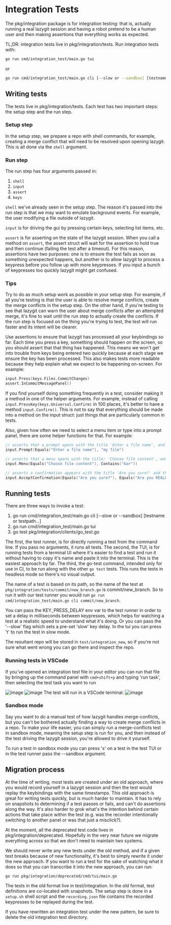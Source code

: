 # Integration Tests

The pkg/integration package is for integration testing: that is, actually running a real lazygit session and having a robot pretend to be a human user and then making assertions that everything works as expected.

TL;DR: integration tests live in pkg/integration/tests. Run integration tests with:

```sh
go run cmd/integration_test/main.go tui
```

or

```sh
go run cmd/integration_test/main.go cli [--slow or --sandbox] [testname or testpath...]
```

## Writing tests

The tests live in pkg/integration/tests. Each test has two important steps: the setup step and the run step.

### Setup step

In the setup step, we prepare a repo with shell commands, for example, creating a merge conflict that will need to be resolved upon opening lazygit. This is all done via the `shell` argument.

### Run step

The run step has four arguments passed in:

1. `shell`
2. `input`
3. `assert`
4. `keys`

`shell` we've already seen in the setup step. The reason it's passed into the run step is that we may want to emulate background events. For example, the user modifying a file outside of lazygit.

`input` is for driving the gui by pressing certain keys, selecting list items, etc.

`assert` is for asserting on the state of the lazygit session. When you call a method on `assert`, the assert struct will wait for the assertion to hold true and then continue (failing the test after a timeout). For this reason, assertions have two purposes: one is to ensure the test fails as soon as something unexpected happens, but another is to allow lazygit to process a keypress before you follow up with more keypresses. If you input a bunch of keypresses too quickly lazygit might get confused.

### Tips

Try to do as much setup work as possible in your setup step. For example, if all you're testing is that the user is able to resolve merge conflicts, create the merge conflicts in the setup step. On the other hand, if you're testing to see that lazygit can warn the user about merge conflicts after an attempted merge, it's fine to wait until the run step to actually create the conflicts. If the run step is focused on the thing you're trying to test, the test will run faster and its intent will be clearer.

Use assertions to ensure that lazygit has processed all your keybindings so far. Each time you press a key, something should happen on the screen, so you should assert that that thing has happened. This means we won't get into trouble from keys being entered two quickly because at each stage we ensure the key has been processed. This also makes tests more readable because they help explain what we expect to be happening on-screen. For example:

```go
input.Press(keys.Files.CommitChanges)
assert.InCommitMessagePanel()
```

If you find yourself doing something frequently in a test, consider making it a method in one of the helper arguments. For example, instead of calling `input.PressKey(keys.Universal.Confirm)` in 100 places, it's better to have a method `input.Confirm()`. This is not to say that everything should be made into a method on the input struct: just things that are particularly common in tests.

Also, given how often we need to select a menu item or type into a prompt panel, there are some helper functions for that. For example:

```go
// asserts that a prompt opens with the title 'Enter a file name', and then types 'my file' and confirms
input.Prompt(Equals("Enter a file name"), "my file")

// asserts that a menu opens with the title: 'Choose file content', and then selects the option which contains 'bar'
input.Menu(Equals("Choose file content"), Contains("bar"))

// asserts a confirmation appears with the title 'Are you sure?' and the content 'Are you REALLY sure' and then confirms
input.AcceptConfirmation(Equals("Are you sure?"), Equals("Are you REALLY sure?"))
```

## Running tests

There are three ways to invoke a test:

1. go run cmd/integration_test/main.go cli [--slow or --sandbox] [testname or testpath...]
2. go run cmd/integration_test/main.go tui
3. go test pkg/integration/clients/go_test.go

The first, the test runner, is for directly running a test from the command line. If you pass no arguments, it runs all tests.
The second, the TUI, is for running tests from a terminal UI where it's easier to find a test and run it without having to copy it's name and paste it into the terminal. This is the easiest approach by far.
The third, the go-test command, intended only for use in CI, to be run along with the other `go test` tests. This runs the tests in headless mode so there's no visual output.

The name of a test is based on its path, so the name of the test at `pkg/integration/tests/commit/new_branch.go` is commit/new_branch. So to run it with our test runner you would run `go run cmd/integration_test/main.go cli commit/new_branch`.

You can pass the KEY_PRESS_DELAY env var to the test runner in order to set a delay in milliseconds between keypresses, which helps for watching a test at a realistic speed to understand what it's doing. Or you can pass the '--slow' flag which sets a pre-set 'slow' key delay. In the tui you can press 't' to run the test in slow mode.

The resultant repo will be stored in `test/integration_new`, so if you're not sure what went wrong you can go there and inspect the repo.

### Running tests in VSCode

If you've opened an integration test file in your editor you can run that file by bringing up the command panel with `cmd+shift+p` and typing 'run task', then selecting the test task you want to run

![image](https://user-images.githubusercontent.com/8456633/201500427-b86e129f-5f35-4d55-b7bd-fff5d8e4a04e.png)
![image](https://user-images.githubusercontent.com/8456633/201500431-903deb8c-c210-4054-8514-ab7088c7a839.png)
The test will run in a VSCode terminal:
![image](https://user-images.githubusercontent.com/8456633/201500446-b87abf11-9653-438f-8a9a-e0bf8abdb7ee.png)

### Sandbox mode

Say you want to do a manual test of how lazygit handles merge-conflicts, but you can't be bothered actually finding a way to create merge conflicts in a repo. To make your life easier, you can simply run a merge-conflicts test in sandbox mode, meaning the setup step is run for you, and then instead of the test driving the lazygit session, you're allowed to drive it yourself.

To run a test in sandbox mode you can press 's' on a test in the test TUI or in the test runner pass the --sandbox argument.

## Migration process

At the time of writing, most tests are created under an old approach, where you would record yourself in a lazygit session and then the test would replay the keybindings with the same timestamps. This old approach is great for writing tests quickly, but is much harder to maintain. It has to rely on snapshots to determining if a test passes or fails, and can't do assertions along the way. It's also harder to grok what's the intention behind certain actions that take place within the test (e.g. was the recorder intentionally switching to another panel or was that just a misclick?).

At the moment, all the deprecated test code lives in pkg/integration/deprecated. Hopefully in the very near future we migrate everything across so that we don't need to maintain two systems.

We should never write any new tests under the old method, and if a given test breaks because of new functionality, it's best to simply rewrite it under the new approach. If you want to run a test for the sake of watching what it does so that you can transcribe it into the new approach, you can run:

```
go run pkg/integration/deprecated/cmd/tui/main.go
```

The tests in the old format live in test/integration. In the old format, test definitions are co-located with snapshots. The setup step is done in a `setup.sh` shell script and the `recording.json` file contains the recorded keypresses to be replayed during the test.

If you have rewritten an integration test under the new pattern, be sure to delete the old integration test directory.
